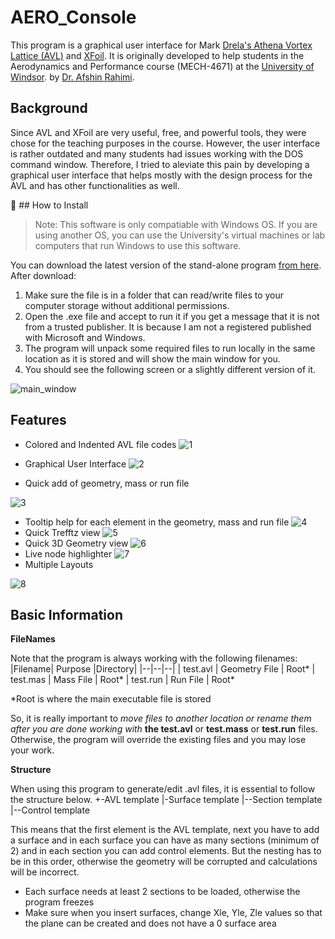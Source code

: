 # AERO_Console
This program is a graphical user interface for Mark [Drela's Athena Vortex Lattice (AVL)](https://web.mit.edu/drela/Public/web/avl/) and [XFoil](https://web.mit.edu/drela/Public/web/xfoil/). It is originally developed to help students in the Aerodynamics and Performance course (MECH-4671) at the [University of Windsor](https://www.uwindsor.ca/).  by [Dr. Afshin Rahimi](https://www.arahimi.ca/).

## Background
Since AVL and XFoil are very useful, free, and powerful tools, they were chose for the teaching purposes in the course. However, the user interface is rather outdated and many students had issues working with the DOS command window. Therefore, I tried to aleviate this pain by developing a graphical user interface that helps mostly with the design process for the AVL and has other functionalities as well.

:triangular_flag_on_post: ## How to Install

> Note: This software is only compatiable with Windows OS. If you are
> using another OS, you can use the University's virtual machines or lab
> computers that run Windows to use this software.

You can download the latest version of the stand-alone program [from here](https://github.com/drarahimi/AERO_Console/releases/tag/production). After download:

 1. Make sure the file is in a folder that can read/write files to your computer storage without additional permissions.
 2. Open the .exe file and accept to run it if you get a message that it is not from a trusted publisher. It is because I am not a registered published with Microsoft and Windows.
 3. The program will unpack some required files to run locally in the same location as it is stored and will show the main window for you.
 4. You should see the following screen or a slightly different version of it.

![main_window](https://user-images.githubusercontent.com/35072497/101848794-5bcdaf80-3b24-11eb-9f4d-15fa1de50791.png)

## Features

 - Colored and Indented AVL file codes
 ![1](https://user-images.githubusercontent.com/35072497/101849098-f8904d00-3b24-11eb-83df-f93a114a16e4.gif)
  
 - Graphical User Interface 
![2](https://user-images.githubusercontent.com/35072497/101849194-32615380-3b25-11eb-8bb0-c77bb1e0b402.gif)
 - Quick add of geometry, mass or run file
 
 ![3](https://user-images.githubusercontent.com/35072497/101849408-a1d74300-3b25-11eb-9185-87ce4890b62e.gif)
 - Tooltip help for each element in the geometry, mass and run file
 ![4](https://user-images.githubusercontent.com/35072497/101849562-e82ca200-3b25-11eb-8ac5-3a834a0f16b9.gif)
 - Quick Trefftz view
![5](https://user-images.githubusercontent.com/35072497/101852381-83744600-3b2b-11eb-879b-e5f6da721ad3.gif)
 - Quick 3D Geometry view
 ![6](https://user-images.githubusercontent.com/35072497/101852572-faa9da00-3b2b-11eb-8160-1aee0ecdcf84.gif)
 - Live node highlighter
 ![7](https://user-images.githubusercontent.com/35072497/101855084-dc92a880-3b30-11eb-96b5-78ac8cfaa247.gif)
 - Multiple Layouts

![8](https://user-images.githubusercontent.com/35072497/101855205-106dce00-3b31-11eb-8e3d-ee7d04a86977.gif)
## Basic Information

**FileNames**

Note that the program is always working with the following filenames:
|Filename| Purpose |Directory|
|--|--|--|
| test.avl | Geometry File | Root*
| test.mas | Mass File | Root*
| test.run | Run File | Root*

*Root is where the main executable file is stored

So, it is really important to *move files to another location or rename them after you are done working with* **the test.avl** or **test.mass** or **test.run** files. Otherwise, the program will override the existing files and you may lose your work.

**Structure**

When using this program to generate/edit .avl files, it is essential to follow the structure below.
+-AVL template
   |-Surface template
   |--Section template
   |--Control template

This means that the first element is the AVL template, next you have to add a surface and in each surface you can have as many sections (minimum of 2) and in each section you can add control elements. But the nesting has to be in this order, otherwise the geometry will be corrupted and calculations will be incorrect.
- Each surface needs at least 2 sections to be loaded, otherwise the program freezes
- Make sure when you insert surfaces, change Xle, Yle, Zle values so that the plane can be created and does not have a 0 surface area


<!--stackedit_data:
eyJoaXN0b3J5IjpbMTY2MTUzMjQ1Niw5OTY5MTI2OTEsODI3MD
g0NzQ1LC0xMzk0Mjg2MjIwLC0xMDYwOTczOTg3LC03MzgyMzMy
MTksLTE5MzQwOTQ0MDIsMTI0OTc1NDg3MSw3Mjg3MjMwNTRdfQ
==
-->
